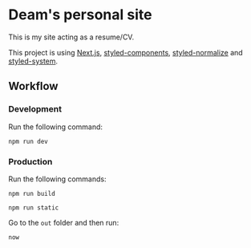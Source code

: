 # Deam's personal site

This is my site acting as a resume/CV.

This project is using [Next.js](https://github.com/zeit/next.js), [styled-components](https://github.com/styled-components/styled-components), [styled-normalize](https://github.com/sergeysova/styled-normalize) and [styled-system](https://github.com/jxnblk/styled-system).

## Workflow

### Development

Run the following command:

`npm run dev`

### Production

Run the following commands:

`npm run build`

`npm run static`

Go to the `out` folder and then run:

`now`
